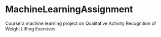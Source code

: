 # MachineLearningAssignment
Coursera machine learning project on Qualitative Activity Recognition of Weight Lifting Exercises
